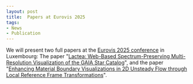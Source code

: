 ```yaml
---
layout: post
title:  Papers at Eurovis 2025
tags:
- News
- Publication
---
```

We will present two full papers at the <a href="https://www.eurovis2025.lu/" target="_blank">Eurovis 2025 conference</a> in Luxembourg: The paper "<a href="./research/lactea/" target="_blank">Lactea: Web-Based Spectrum-Preserving Multi-Resolution Visualization of the GAIA Star Catalog</a>", and the paper "<a href="./research/material_boundary/" target="_blank">Enhancing Material Boundary Visualizations in 2D Unsteady Flow through Local Reference Frame Transformations</a>".
